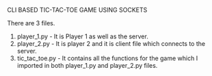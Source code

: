 CLI BASED TIC-TAC-TOE GAME USING SOCKETS

There are 3 files.
1. player_1.py - It is Player 1 as well as the server.
2. player_2.py - It is player 2 and it is client file which connects to the server.
3. tic_tac_toe.py - It contains all the functions for the game which I imported in both player_1.py and player_2.py files.

